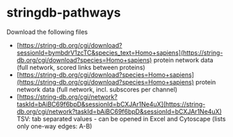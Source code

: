 # stringdb-pathways

Download the following files
- [https://string-db.org/cgi/download?sessionId=bymbdrV1zcTC&species_text=Homo+sapiens](https://string-db.org/cgi/download?species=Homo+sapiens) protein network data (full network, scored links between proteins)
- [https://string-db.org/cgi/download?species=Homo+sapiens](https://string-db.org/cgi/download?species=Homo+sapiens) protein network data (full network, incl. subscores per channel)
- [https://string-db.org/cgi/network?taskId=bAiBC69f6bpD&sessionId=bCXJAr1Ne4uX](https://string-db.org/cgi/network?taskId=bAiBC69f6bpD&sessionId=bCXJAr1Ne4uX) 	TSV: tab separated values - can be opened in Excel and Cytoscape (lists only one-way edges: A-B)
